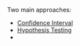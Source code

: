 ---
---

Two main approaches:

* [Confidence Interval](Confidence%20Interval.md)
* [Hypothesis Testing](Hypothesis%20Testing.md)
* 
